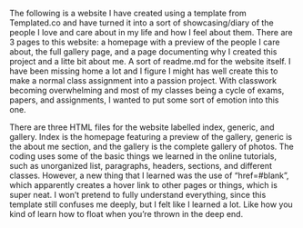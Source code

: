 The following is a website I have created using a template from Templated.co and have turned it into a sort of showcasing/diary of
the people I love and care about in my life and how I feel about them. There are 3 pages to this website:
a homepage with a preview of the people I care about, the full gallery page, and a page documenting why I created this project and
a litte bit about me. A sort of readme.md for the website itself.  I have been missing home a lot and I figure I might has well create this to make a normal class assignment into a passion project. With classwork becoming overwhelming and most of my classes being a cycle of exams, papers, and assignments, I wanted to put some sort of emotion into this one.

There are three HTML files for the website labelled index, generic, and gallery.
Index is the homepage featuring a preview of the gallery, generic is the about me section, and the gallery is the complete gallery of photos.
The coding uses some of the basic things we learned in the online tutorials, such as unorganized list, paragraphs, headers, sections, and different classes. However, a new thing that I learned was the use of “href=#blank”, which apparently creates a hover link to other pages or things, which is super neat.
I won’t pretend to fully understand everything, since this template still confuses me deeply, but I felt like I learned a lot. Like how you kind of learn how to float when you’re thrown in the deep end.
